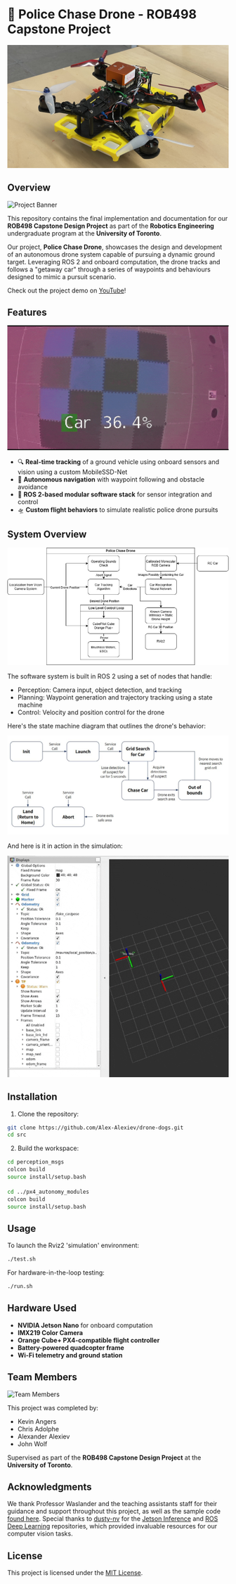 # 🚁 Police Chase Drone - ROB498 Capstone Project

![Drone Photo](readme_images/drone_photo.jpg)

## Overview

![Project Banner](readme_images/drone_in_action.gif)

This repository contains the final implementation and documentation for our **ROB498 Capstone Design Project** as part of the **Robotics Engineering** undergraduate program at the **University of Toronto**.

Our project, **Police Chase Drone**, showcases the design and development of an autonomous drone system capable of pursuing a dynamic ground target. Leveraging ROS 2 and onboard computation, the drone tracks and follows a "getaway car" through a series of waypoints and behaviours designed to mimic a pursuit scenario.

Check out the project demo on [YouTube](https://youtu.be/26NAnSW2N-s)!

## Features

![MobileSSD-Net in Action](readme_images/detectnet.gif)

- 🔍 **Real-time tracking** of a ground vehicle using onboard sensors and vision using a custom MobileSSD-Net
- 🧠 **Autonomous navigation** with waypoint following and obstacle avoidance
- 📡 **ROS 2-based modular software stack** for sensor integration and control
- 🛸 **Custom flight behaviors** to simulate realistic police drone pursuits

## System Overview

![Functional Analysis](readme_images/functional_analysis.jpg)

The software system is built in ROS 2 using a set of nodes that handle:

- Perception: Camera input, object detection, and tracking
- Planning: Waypoint generation and trajectory tracking using a state machine
- Control: Velocity and position control for the drone

Here's the state machine diagram that outlines the drone's behavior:

![State Machine](readme_images/state_machine.jpg)

And here is it in action in the simulation:

![State Machine in Action](readme_images/sim.gif)


## Installation

1. Clone the repository:
```bash
git clone https://github.com/Alex-Alexiev/drone-dogs.git
cd src
```

2. Build the workspace:
```bash
cd perception_msgs
colcon build
source install/setup.bash

cd ../px4_autonomy_modules
colcon build
source install/setup.bash
```

## Usage

To launch the Rviz2 'simulation' environment:
```bash
./test.sh
```

For hardware-in-the-loop testing:
```bash
./run.sh
```

## Hardware Used

* **NVIDIA Jetson Nano** for onboard computation
* **IMX219 Color Camera**
* **Orange Cube+ PX4-compatible flight controller**
* **Battery-powered quadcopter frame**
* **Wi-Fi telemetry and ground station**

## Team Members

![Team Members](readme_images/team.jpg)

This project was completed by:

* Kevin Angers
* Chris Adolphe
* Alexander Alexiev
* John Wolf

Supervised as part of the **ROB498 Capstone Design Project** at the **University of Toronto**.

## Acknowledgments

We thank Professor Waslander and the teaching assistants staff for their guidance and support throughout this project, as well as the sample code [found here](https://github.com/utiasSTARS/ROB498-flight).
Special thanks to [dusty-nv](https://github.com/dusty-nv) for the [Jetson Inference](https://github.com/dusty-nv/jetson-inference) and [ROS Deep Learning](https://github.com/dusty-nv/ros_deep_learning) repositories, which provided invaluable resources for our computer vision tasks.

## License

This project is licensed under the [MIT License](LICENSE).
